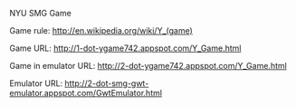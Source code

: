 NYU SMG Game

Game rule: http://en.wikipedia.org/wiki/Y_(game)

Game URL: http://1-dot-ygame742.appspot.com/Y_Game.html

Game in emulator URL: http://2-dot-ygame742.appspot.com/Y_Game.html

Emulator URL: http://2-dot-smg-gwt-emulator.appspot.com/GwtEmulator.html
